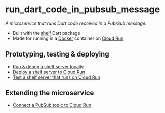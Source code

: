 # run_dart_code_in_pubsub_message

*A microservice that runs Dart code received in a Pub/Sub message.*

- Built with the [shelf] Dart package
- Made for running in a [Docker] container on [Cloud Run]

## Prototyping, testing & deploying

- [Run & debug a shelf server locally]
- [Deploy a shelf server to Cloud Run]
- [Test a shelf server that runs on Cloud Run]

## Extending the microservice

- [Connect a PubSub topic to Cloud Run]

[shelf]: https://pub.dev/packages/shelf
[Docker]: https://www.docker.com/
[Cloud Run]: https://cloud.google.com/run
[Connect a PubSub topic to Cloud Run]: https://reference-material.notion.site/Connect-a-PubSub-topic-to-Cloud-Run-fd91b07419d5434bbf1e92b95b3b0930
[Run & debug a shelf server locally]: https://reference-material.notion.site/Run-debug-a-shelf-server-locally-b80329316e444cb2baa9c199ceafdfed
[Deploy a shelf server to Cloud Run]: https://reference-material.notion.site/Deploy-a-shelf-server-to-Cloud-Run-c060399528d344ab87fca6d0aa26e90d
[Test a shelf server that runs on Cloud Run]: https://reference-material.notion.site/Test-a-shelf-server-that-runs-on-Cloud-Run-96d7921e07314956bcf6878d774732fb

